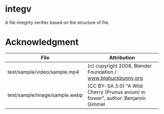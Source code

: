 # integv
 A file integrity verifier based on the structure of file.

# Acknowledgment
| File                          | Attribution                                                                      |
|-------------------------------|----------------------------------------------------------------------------------|
| test/sample/video/sample.mp4  | (c) copyright 2008, Blender Foundation / www.bigbuckbunny.org                    |
| test/sample/image/sample.webp | (CC BY-SA 3.0) "A Wild Cherry (Prunus avium) in flower", author: Benjamin Gimmel |
